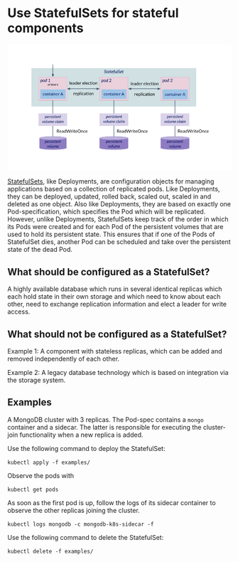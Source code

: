 # Use StatefulSets for stateful components

![Schematic of a stateful set](img/statefulset.png)

[StatefulSets](https://kubernetes.io/docs/concepts/workloads/controllers/statefulset), like Deployments, are configuration objects for managing applications based on a collection of replicated pods. Like Deployments, they can be deployed, updated, rolled back, scaled out, scaled in and deleted as one object. Also like Deployments, they are based on exactly one Pod-specification, which specifies the Pod which will be replicated. However, unlike Deployments, StatefulSets keep track of the order in which its Pods were created and for each Pod of the persistent volumes that are used to hold its persistent state. This ensures that if one of the Pods of StatefulSet dies, another Pod can be scheduled and take over the persistent state of the dead Pod.

## What should be configured as a StatefulSet?

A highly available database which runs in several identical replicas which each hold state in their own storage and which need to know about each other, need to exchange replication information and elect a leader for write access.

## What should not be configured as a StatefulSet?

Example 1: A component with stateless replicas, which can be added and removed independently of each other.

Example 2: A legacy database technology which is based on integration via the storage system.

## Examples

A MongoDB cluster with 3 replicas. The Pod-spec contains a `mongo` container and a sidecar. The latter is responsible for executing the cluster-join functionality when a new replica is added.

Use the following command to deploy the StatefulSet:

```shell
kubectl apply -f examples/
```

Observe the pods with

```shell
kubectl get pods
```

As soon as the first pod is up, follow the logs of its sidecar container to observe the other replicas joining the cluster.

```shell
kubectl logs mongodb -c mongodb-k8s-sidecar -f
```

Use the following command to delete the StatefulSet:

```shell
kubectl delete -f examples/
```
